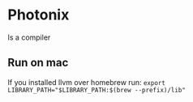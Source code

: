 # Photonix
Is a compiler

## Run on mac
If you installed llvm over homebrew run:
```export LIBRARY_PATH="$LIBRARY_PATH:$(brew --prefix)/lib"```